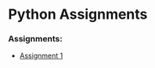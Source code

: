 # Python Assignments

### Assignments:
  - [Assignment 1](https://drive.google.com/file/d/18IEnQz-Ujq8GLzv4qDYDpnYhusuJZemO/view?fbclid=IwAR04TX9e6nOJFe7y601FsIW9ZgMit2zZFtk1BtVbSI6vFtzmYSivP_R7zQs)
